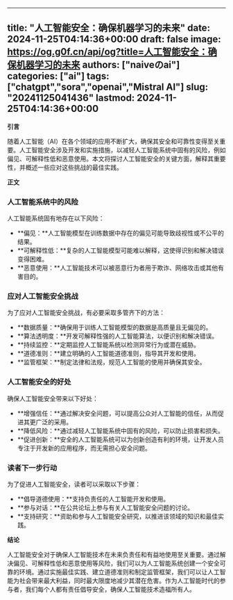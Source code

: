
---
title: "人工智能安全：确保机器学习的未来"
date: 2024-11-25T04:14:36+00:00
draft: false
image: https://og.g0f.cn/api/og?title=人工智能安全：确保机器学习的未来
authors: ["naiveのai"]
categories: ["ai"]
tags: ["chatgpt","sora","openai","Mistral AI"]
slug: "20241125041436"
lastmod: 2024-11-25T04:14:36+00:00
---
**引言**

随着人工智能（AI）在各个领域的应用不断扩大，确保其安全和可靠性变得至关重要。人工智能安全涉及开发和实施措施，以减轻人工智能系统中固有的风险，例如偏见、可解释性低和恶意使用。本文将探讨人工智能安全的关键方面，解释其重要性，并概述一些应对这些挑战的最佳实践。

**正文**

### **人工智能系统中的风险**

人工智能系统固有地存在以下风险：

* **偏见：**人工智能模型在训练数据中存在的偏见可能导致歧视性或不公平的结果。
* **可解释性低：**复杂的人工智能模型可能难以解释，这使得识别和解决错误变得困难。
* **恶意使用：**人工智能技术可以被恶意行为者用于欺诈、网络攻击或其他有害目的。

### **应对人工智能安全挑战**

为了应对人工智能安全挑战，有必要采取多管齐下的方法：

* **数据质量：**确保用于训练人工智能模型的数据是高质量且无偏见的。
* **算法透明度：**开发可解释性强的人工智能算法，以便识别和解决错误。
* **持续监控：**定期监控人工智能系统以检测异常行为或潜在威胁。
* **道德准则：**建立明确的人工智能道德准则，指导其开发和使用。
* **监管框架：**制定法律和法规，规范人工智能的使用并确保其安全。

### **人工智能安全的好处**

确保人工智能安全带来以下好处：

* **增强信任：**通过解决安全问题，可以提高公众对人工智能的信任，从而促进其更广泛的采用。
* **降低风险：**通过减轻人工智能系统中固有的风险，可以防止损害和损失。
* **促进创新：**安全的人工智能系统可以为创新创造有利的环境，让开发人员专注于开发新的应用程序，而无需担心安全问题。

### **读者下一步行动**

为了促进人工智能安全，读者可以采取以下步骤：

* **倡导道德使用：**支持负责任的人工智能开发和使用。
* **参与对话：**在公共论坛上参与有关人工智能安全问题的讨论。
* **支持研究：**资助和参与人工智能安全研究，以推进该领域的知识和最佳实践。

**结论**

人工智能安全对于确保人工智能技术在未来负责任和有益地使用至关重要。通过解决偏见、可解释性低和恶意使用等风险，我们可以为人工智能系统创建一个安全可靠的环境。通过实施最佳实践、建立道德准则和制定监管框架，我们可以让人工智能为社会带来最大利益，同时最大限度地减少其潜在危害。作为人工智能时代的参与者，我们每个人都有责任倡导安全，确保人工智能技术造福所有人。